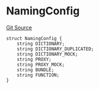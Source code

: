 # NamingConfig
[Git Source](https://github.com/metacontract/mc/blob/20ed737f21a46d89afffe1322a75b1ecfcacff9a/src/devkit/system/Config.sol)


```solidity
struct NamingConfig {
    string DICTIONARY;
    string DICTIONARY_DUPLICATED;
    string DICTIONARY_MOCK;
    string PROXY;
    string PROXY_MOCK;
    string BUNDLE;
    string FUNCTION;
}
```

